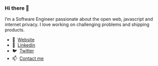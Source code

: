 ### Hi there 👋

I’m a Software Engineer passionate about the open web, javascript and internet privacy. I love working on challenging problems and shipping products.

- 📝 &nbsp;[Website](https://ignaciorivas.me/)
- 💼 &nbsp;[Linkedin](https://www.linkedin.com/in/rivasignacio/)
- 🐦 &nbsp;[Twitter](https://twitter.com/sabarasaba)
- 📫 &nbsp;[Contact me](mailto:rivasign@gmail.com)
